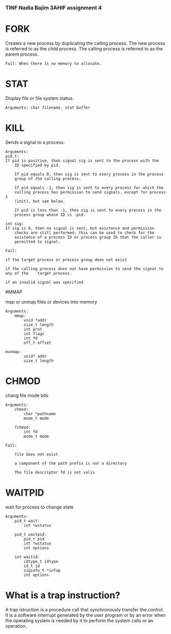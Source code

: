 ### TINF Nadia Bajim 3AHIF assignment 4

# FORK

Creates a new process by duplicating the calling process. The new process is referred to as the child process. The calling process is referred to as the parent process.

	Fail: When there is no memory to allocate.


# STAT

Display file or file system status.

	Arguments: char filename, stat buffer


# KILL

Sends a signal to a process.

	Arguments:
	pid_t:  
	If pid is positive, then signal sig is sent to the process with the
        ID specified by pid.

        If pid equals 0, then sig is sent to every process in the process
        group of the calling process.

        If pid equals -1, then sig is sent to every process for which the
        calling process has permission to send signals, except for process 1
        (init), but see below.

        If pid is less than -1, then sig is sent to every process in the
        process group whose ID is -pid.

	int sig:
	If sig is 0, then no signal is sent, but existence and permission
       	checks are still performed; this can be used to check for the
       	existence of a process ID or process group ID that the caller is
       	permitted to signal.

	Fail:

	if the target process or process group does not exist

	if the calling process does not have permission to send the signal to any of the 	target process.

	if an invalid signal was specified


#MMAP

map or unmap files or devices into memory

	Arguments:
		mmap:
			void *addr
			size_t length
			int prot
			int flags
			int fd
			off_t offset

	munmap:
			void* addr
			size_t length

# CHMOD

chang file mode bits

	Arguments:
		chmod:
			char *pathname
			mode_t mode

		fchmod:
			int fd
			mode_t mode

	Fail:

		file does not exist

		a component of the path prefix is not a directory

		The file descriptor fd is not valis


# WAITPID

wait for process to change state

	Arguments:
		pid_t wait:
			int *wstatus

		pid_t waitpid:
			pid_t pid
			int *wstatus
			int options

		int waitid:
			idtype_t idtype
			id_t id
			siginfo_t *infop
			int options


# What is a trap instruction?

A trap istruction is a procedure call that synchronously transfer the control. It is a software interrupt generated by the user program or by an error when the operating system is needed by it to perform the system calls or an operation.
